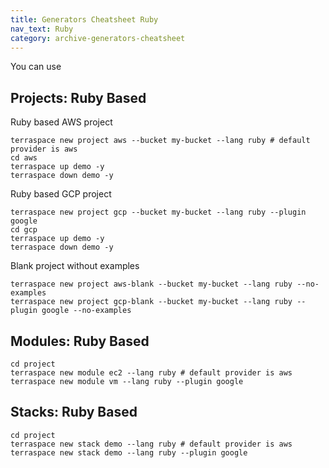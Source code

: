 ```yaml
---
title: Generators Cheatsheet Ruby
nav_text: Ruby
category: archive-generators-cheatsheet
---
```


You can use

## Projects: Ruby Based

Ruby based AWS project

    terraspace new project aws --bucket my-bucket --lang ruby # default provider is aws
    cd aws
    terraspace up demo -y
    terraspace down demo -y

Ruby based GCP project


    terraspace new project gcp --bucket my-bucket --lang ruby --plugin google
    cd gcp
    terraspace up demo -y
    terraspace down demo -y

Blank project without examples

    terraspace new project aws-blank --bucket my-bucket --lang ruby --no-examples
    terraspace new project gcp-blank --bucket my-bucket --lang ruby --plugin google --no-examples

## Modules: Ruby Based

    cd project
    terraspace new module ec2 --lang ruby # default provider is aws
    terraspace new module vm --lang ruby --plugin google

## Stacks: Ruby Based

    cd project
    terraspace new stack demo --lang ruby # default provider is aws
    terraspace new stack demo --lang ruby --plugin google
